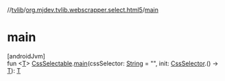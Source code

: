 //[tvlib](../../index.md)/[org.mjdev.tvlib.webscrapper.select.html5](index.md)/[main](main.md)

# main

[androidJvm]\
fun &lt;[T](main.md)&gt; [CssSelectable](../org.mjdev.tvlib.webscrapper.select/-css-selectable/index.md).[main](main.md)(cssSelector: [String](https://kotlinlang.org/api/latest/jvm/stdlib/kotlin/-string/index.html) = &quot;&quot;, init: [CssSelector](../org.mjdev.tvlib.webscrapper.select/-css-selector/index.md).() -&gt; [T](main.md)): [T](main.md)
